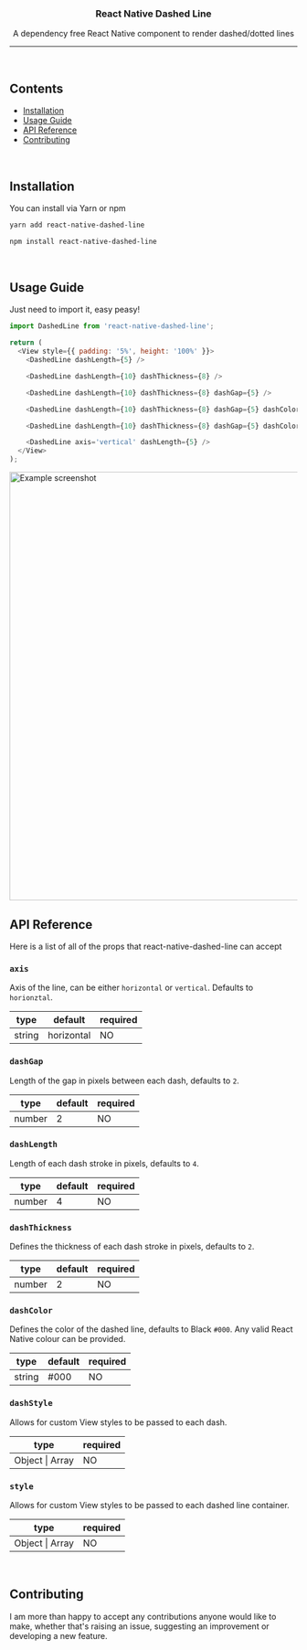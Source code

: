 <h3 align="center">
  React Native Dashed Line
</h3>

<p align="center">
  A dependency free React Native component to render dashed/dotted lines
</p>

<hr />

<br />

## Contents

- [Installation](#installation)
- [Usage Guide](#usage-guide)
- [API Reference](#api-reference)
- [Contributing](#contributing)

<br />

## Installation

You can install via Yarn or npm

```bash
yarn add react-native-dashed-line
```

```bash
npm install react-native-dashed-line
```

<br />

## Usage Guide

Just need to import it, easy peasy!

```javascript
import DashedLine from 'react-native-dashed-line';

return (
  <View style={{ padding: '5%', height: '100%' }}>
    <DashedLine dashLength={5} />

    <DashedLine dashLength={10} dashThickness={8} />

    <DashedLine dashLength={10} dashThickness={8} dashGap={5} />

    <DashedLine dashLength={10} dashThickness={8} dashGap={5} dashColor='#c32626' />

    <DashedLine dashLength={10} dashThickness={8} dashGap={5} dashColor='#c32626' dashStyle={{ borderRadius: 5 }} />

    <DashedLine axis='vertical' dashLength={5} />
  </View>
);
```

<img height="750" src="https://user-images.githubusercontent.com/1332314/116053526-b2223180-a672-11eb-935e-57d3925cf34e.png" alt="Example screenshot">

<br/>

## API Reference

Here is a list of all of the props that react-native-dashed-line can accept

### `axis`

Axis of the line, can be either `horizontal` or `vertical`. Defaults to `horionztal`.

| type   | default    | required |
| ------ | ---------- | -------- |
| string | horizontal | NO       |

### `dashGap`

Length of the gap in pixels between each dash, defaults to `2`.

| type   | default | required |
| ------ | ------- | -------- |
| number | 2       | NO       |

### `dashLength`

Length of each dash stroke in pixels, defaults to `4`.

| type   | default | required |
| ------ | ------- | -------- |
| number | 4       | NO       |

### `dashThickness`

Defines the thickness of each dash stroke in pixels, defaults to `2`.

| type   | default | required |
| ------ | ------- | -------- |
| number | 2       | NO       |

### `dashColor`

Defines the color of the dashed line, defaults to Black `#000`. Any valid React Native colour can be provided.

| type   | default | required |
| ------ | ------- | -------- |
| string | #000    | NO       |

### `dashStyle`

Allows for custom View styles to be passed to each dash.

| type            | required |
| --------------- | -------- |
| Object \| Array | NO       |

### `style`

Allows for custom View styles to be passed to each dashed line container.

| type            | required |
| --------------- | -------- |
| Object \| Array | NO       |

<br/>

## Contributing

I am more than happy to accept any contributions anyone would like to make, whether that's raising an issue, suggesting an improvement or developing a new feature.
